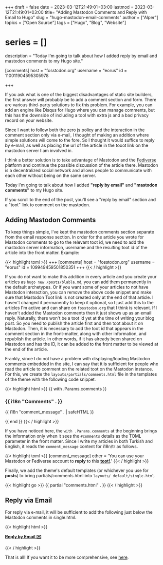 +++
draft = false
date = 2023-03-12T21:49:01+03:00
lastmod = 2023-03-12T21:49:01+03:00
title= "Adding Mastodon Comments and Reply with Email to Hugo"
slug = "hugo-mastodon-email-comments"
author = ["Alper"]
topics = ["Open Source"]
tags = ["Hugo", "Blog", "Website"]
# series = []
description = "Today I'm going to talk about how I added reply by email and mastodon comments to my Hugo site."

[comments]
host = "fosstodon.org"
username = "eorus"
id = 110011904595305978

+++

If you ask what is one of the biggest disadvantages of static site builders, the first answer will probably be to add a comment section and form. There are various third-party solutions to fix this problem. For example, you can add an engine like Disqus for Hugo where you can manage comments, but this has the downside of including a tool with extra js and a bad privacy record on your website.

Since I want to follow both the zero js policy and the interaction in the comment section only via e-mail, I thought of making an addition where simple solutions will come to the fore. So I thought it would suffice to reply by e-mail, as well as placing the url of the article in the tooot link on the mastodon server I am involved in.

I think a better solution is to take advantage of Mastodon and the [Fediverse](/en/posts/fediverse) platform and continue the possible discussion of the article there. Mastodon is a decentralized social network and allows people to communicate with each other without being on the same server.

Today I'm going to talk about how I added **"reply by email"** and **"mastodon comments"** to my Hugo site.

If you scroll to the end of the post, you'll see a "reply by email" section and a "toot" link to comment on the mastodon.

## Adding Mastodon Comments

To keep things simple, I've kept the mastodon comments section separate from the email response section. In order for the article you wrote for Mastodon comments to go to the relevant toot id, we need to add the mastodon server information, username and the resulting toot id of the article into the front matter. Example:

{{< highlight toml >}}
+++
[comments]
host = "fosstodon.org"
username = "eorus"
id = 109949459501850351
+++
{{< / highlight >}}

If you do not want to make this addition in every article and you create your articles as <code>hugo new /posts/blabla.md</code>, you can add them permanently in the default archetypes. Or if you want some of your articles to not have Mastodon interaction, you can remove the above code snippet and make sure that Mastodon Toot link is not created only at the end of that article. I haven't changed it permanently to keep it optional, so I just add this to the articles I'm active and can share on <code>fosstodon.org</code> that I think is relevant. If I haven't added the Mastodon comments then it just shows up as an email reply. Naturally, there won't be a toot id yet at the time of writing your blog post. So you need to publish the article first and then toot about it on Mastodon. Then, it is necessary to add the toot id that appears in the comment section in the front-matter, along with other information, and republish the article. In other words, if it has already been shared on Mastodon and has the ID, it can be added to the front matter to be viewed at the end of the article.

Frankly, since I do not have a problem with displaying/loading Mastodon comments embedded in the site, I can say that it is sufficient for people who read the article to comment on the related toot on the Mastodon instance. For this, we create the <code>layouts/partials/comments.html</code> file in the templates of the theme with the following code snippet.

{{< highlight html >}}
{{ with .Params.comments }}
<div class="article-content">
<h3>{{ i18n "Comments" . }}</h3>
<p>{{ i18n "comment_message" . | safeHTML }}</p>
</div>
{{ end }}
{{< / highlight >}}

If you have noticed here, the <code>with .Params.comments</code> at the beginning brings the information only when it sees the <code>#comments</code> details as the TOML parameter in the front matter. Since I write my articles in both Turkish and English, it reads the <code>comment_message</code> content for i18n/tr as follows.

{{< highlight toml >}}
[comment_message]
  other = 'You can use your Mastodon or Fediverse account to <strong>reply</strong> to this <strong><a class="link" href="https://{{ .host }}/@{{ .username }}/{{ .id }}">toot!</a></strong>.'
{{< / highlight >}}

Finally, we add the theme's default templates (or whichever you use for **posts**) to bring partials/comments.html into <code>layouts/_default/single.html</code>.

{{< highlight go >}}
 {{ partial "comments.html" . }}
{{< / highlight >}}

## Reply via Email

For reply via e-mail, it will be sufficient to add the following just below the Mastodon comments in single.html.

{{< highlight html >}}

<strong><a href="mailto:mail@example.com?cc=mail@example.com&subject={{ .Title }}">Reply by Email ✉️ </a></strong>

{{< / highlight >}}

That is all! If you want it to be more comprehensive, see [here](https://amnesiak.org/post/2021/01/30/hugo-blog-with-mastodon-comments-extended/#wrapping-things-up).
